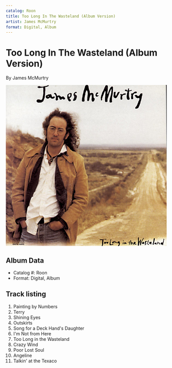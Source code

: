 ```yaml
---
catalog: Roon
title: Too Long In The Wasteland (Album Version)
artist: James McMurtry
format: Digital, Album
---
```


# Too Long In The Wasteland (Album Version)

By James McMurtry

![](../../assets/albumcovers/James_McMurtry-Too_Long_In_The_Wasteland_Album_Version.png)

## Album Data

- Catalog #: Roon
- Format: Digital, Album


## Track listing


1. Painting by Numbers
2. Terry
3. Shining Eyes
4. Outskirts
5. Song for a Deck Hand's Daughter
6. I'm Not from Here
7. Too Long in the Wasteland
8. Crazy Wind
9. Poor Lost Soul
10. Angeline
11. Talkin' at the Texaco

